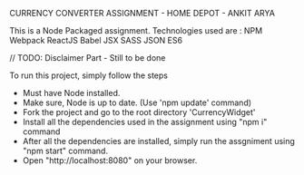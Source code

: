 CURRENCY CONVERTER ASSIGNMENT - HOME DEPOT - ANKIT ARYA

This is a Node Packaged assignment.
Technologies used are : 
NPM
Webpack
ReactJS
Babel 
JSX
SASS
JSON
ES6 


// TODO: Disclaimer Part - Still to be done 

To run this project, simply follow the steps

 - Must have Node installed.
 - Make sure, Node is up to date. (Use 'npm update' command)
 - Fork the project and go to the root directory 'CurrencyWidget'
 - Install all the dependencies used in the assignment using "npm i" command
 - After all the dependencies are installed, simply run the assgniment using "npm start" command.
 - Open "http://localhost:8080" on your browser.
